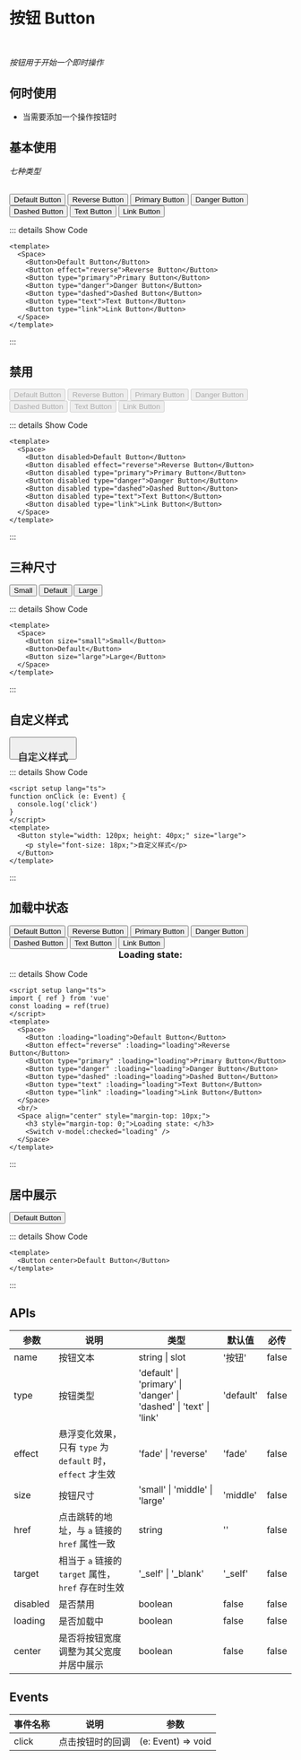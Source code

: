 # 按钮 Button

<BackTop />
<Watermark fullscreen content="Vue Amazing UI" />

<br/>

*按钮用于开始一个即时操作*

## 何时使用

- 当需要添加一个操作按钮时

<script setup lang="ts">
import { ref } from 'vue'
const loading = ref(true)
</script>

## 基本使用

*七种类型*

<br/>

<Space>
  <Button>Default Button</Button>
  <Button effect="reverse">Reverse Button</Button>
  <Button type="primary">Primary Button</Button>
  <Button type="danger">Danger Button</Button>
  <Button type="dashed">Dashed Button</Button>
  <Button type="text">Text Button</Button>
  <Button type="link">Link Button</Button>
</Space>

::: details Show Code

```vue
<template>
  <Space>
    <Button>Default Button</Button>
    <Button effect="reverse">Reverse Button</Button>
    <Button type="primary">Primary Button</Button>
    <Button type="danger">Danger Button</Button>
    <Button type="dashed">Dashed Button</Button>
    <Button type="text">Text Button</Button>
    <Button type="link">Link Button</Button>
  </Space>
</template>
```

:::
## 禁用

<Space>
  <Button disabled>Default Button</Button>
  <Button disabled effect="reverse">Reverse Button</Button>
  <Button disabled type="primary">Primary Button</Button>
  <Button disabled type="danger">Danger Button</Button>
  <Button disabled type="dashed">Dashed Button</Button>
  <Button disabled type="text">Text Button</Button>
  <Button disabled type="link">Link Button</Button>
</Space>

::: details Show Code

```vue
<template>
  <Space>
    <Button disabled>Default Button</Button>
    <Button disabled effect="reverse">Reverse Button</Button>
    <Button disabled type="primary">Primary Button</Button>
    <Button disabled type="danger">Danger Button</Button>
    <Button disabled type="dashed">Dashed Button</Button>
    <Button disabled type="text">Text Button</Button>
    <Button disabled type="link">Link Button</Button>
  </Space>
</template>
```

:::

## 三种尺寸

<Space>
  <Button size="small">Small</Button>
  <Button>Default</Button>
  <Button size="large">Large</Button>
</Space>

::: details Show Code

```vue
<template>
  <Space>
    <Button size="small">Small</Button>
    <Button>Default</Button>
    <Button size="large">Large</Button>
  </Space>
</template>
```

:::

## 自定义样式

<Button style="width: 120px; height: 40px;" size="large">
  <p style="font-size: 18px;">自定义样式</p>
</Button>

::: details Show Code

```vue
<script setup lang="ts">
function onClick (e: Event) {
  console.log('click')
}
</script>
<template>
  <Button style="width: 120px; height: 40px;" size="large">
    <p style="font-size: 18px;">自定义样式</p>
  </Button>
</template>
```

:::

## 加载中状态

<Space>
  <Button :loading="loading">Default Button</Button>
  <Button effect="reverse" :loading="loading">Reverse Button</Button>
  <Button type="primary" :loading="loading">Primary Button</Button>
  <Button type="danger" :loading="loading">Danger Button</Button>
  <Button type="dashed" :loading="loading">Dashed Button</Button>
  <Button type="text" :loading="loading">Text Button</Button>
  <Button type="link" :loading="loading">Link Button</Button>
</Space>
<br/>
<Space align="center" style="margin-top: 10px;">
  <h3 style="margin-top: 0;">Loading state: </h3>
  <Switch v-model:checked="loading" />
</Space>

::: details Show Code

```vue
<script setup lang="ts">
import { ref } from 'vue'
const loading = ref(true)
</script>
<template>
  <Space>
    <Button :loading="loading">Default Button</Button>
    <Button effect="reverse" :loading="loading">Reverse Button</Button>
    <Button type="primary" :loading="loading">Primary Button</Button>
    <Button type="danger" :loading="loading">Danger Button</Button>
    <Button type="dashed" :loading="loading">Dashed Button</Button>
    <Button type="text" :loading="loading">Text Button</Button>
    <Button type="link" :loading="loading">Link Button</Button>
  </Space>
  <br/>
  <Space align="center" style="margin-top: 10px;">
    <h3 style="margin-top: 0;">Loading state: </h3>
    <Switch v-model:checked="loading" />
  </Space>
</template>
```

:::

## 居中展示

<Button center>Default Button</Button>

::: details Show Code

```vue
<template>
  <Button center>Default Button</Button>
</template>
```

:::
## APIs

参数 | 说明 | 类型 | 默认值 | 必传
-- | -- | -- | -- | --
name | 按钮文本 | string &#124; slot | '按钮' | false
type | 按钮类型 | 'default' &#124; 'primary' &#124; 'danger' &#124; 'dashed' &#124; 'text' &#124; 'link' | 'default' | false
effect | 悬浮变化效果，只有 `type` 为 `default` 时，`effect` 才生效 | 'fade' &#124; 'reverse' | 'fade' | false
size | 按钮尺寸 | 'small' &#124; 'middle' &#124; 'large' | 'middle' | false
href | 点击跳转的地址，与 `a` 链接的 `href` 属性一致 | string | '' | false
target | 相当于 `a` 链接的 `target` 属性，`href` 存在时生效 | '_self' &#124; '_blank' | '_self' | false
disabled | 是否禁用 | boolean | false | false
loading | 是否加载中 | boolean | false | false
center | 是否将按钮宽度调整为其父宽度并居中展示 | boolean | false | false

## Events

事件名称 | 说明 | 参数
-- | -- | --
click | 点击按钮时的回调 | (e: Event) => void
